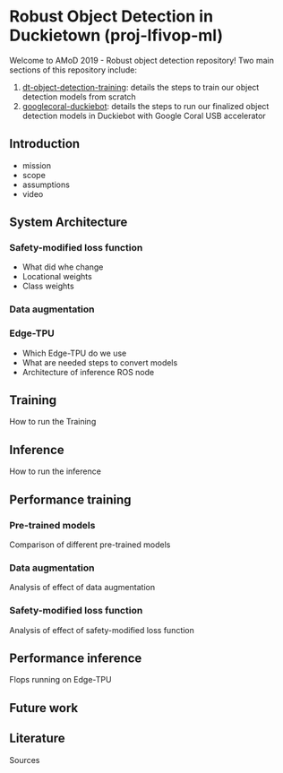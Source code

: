# Robust Object Detection in Duckietown (proj-lfivop-ml)
Welcome to AMoD 2019 - Robust object detection repository! Two main sections of this repository include:
1. [dt-object-detection-training](https://github.com/duckietown-ethz/proj-lfivop-ml/tree/master/dt-object-detection-training): details the steps to train our object detection models from scratch
2. [googlecoral-duckiebot](https://github.com/duckietown-ethz/proj-lfivop-ml/tree/master/googlecoral-duckiebot): details the steps to run our finalized object detection models in Duckiebot with Google Coral USB accelerator

## Introduction
- mission
- scope
- assumptions
- video

## System Architecture

### Safety-modified loss function
- What did whe change
- Locational weights
- Class weights

### Data augmentation

### Edge-TPU
- Which Edge-TPU do we use
- What are needed steps to convert models
- Architecture of inference ROS node

## Training
How to run the Training

## Inference
How to run the inference

## Performance training
### Pre-trained models
Comparison of different pre-trained models
### Data augmentation
Analysis of effect of data augmentation
### Safety-modified loss function
Analysis of effect of safety-modified loss function

## Performance inference
Flops running on Edge-TPU

## Future work

## Literature
Sources
